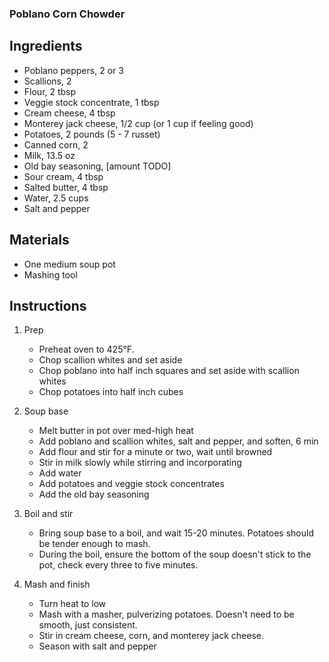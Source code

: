 ### Poblano Corn Chowder

## Ingredients

* Poblano peppers, 2 or 3
* Scallions, 2
* Flour, 2 tbsp
* Veggie stock concentrate, 1 tbsp
* Cream cheese, 4 tbsp
* Monterey jack cheese, 1/2 cup (or 1 cup if feeling good)
* Potatoes, 2 pounds (5 - 7 russet)
* Canned corn, 2
* Milk, 13.5 oz
* Old bay seasoning, [amount TODO]
* Sour cream, 4 tbsp
* Salted butter, 4 tbsp
* Water, 2.5 cups
* Salt and pepper

## Materials

* One medium soup pot
* Mashing tool

## Instructions

1. Prep
    * Preheat oven to 425&deg;F.
    * Chop scallion whites and set aside
    * Chop poblano into half inch squares and set aside with scallion whites
    * Chop potatoes into half inch cubes

2. Soup base
    * Melt butter in pot over med-high heat
    * Add poblano and scallion whites, salt and pepper, and soften, 6 min
    * Add flour and stir for a minute or two, wait until browned
    * Stir in milk slowly while stirring and incorporating
    * Add water
    * Add potatoes and veggie stock concentrates
    * Add the old bay seasoning

3. Boil and stir
    * Bring soup base to a boil, and wait 15-20 minutes. Potatoes should be tender enough to mash.
    * During the boil, ensure the bottom of the soup doesn't stick to the pot, check every three to five minutes.

4. Mash and finish
    * Turn heat to low
    * Mash with a masher, pulverizing potatoes. Doesn't need to be smooth, just consistent.
    * Stir in cream cheese, corn, and monterey jack cheese.
    * Season with salt and pepper
